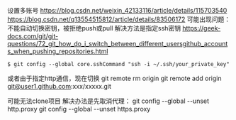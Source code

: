 设置多账号
https://blog.csdn.net/weixin_42133116/article/details/115703540
https://blog.csdn.net/q13554515812/article/details/83506172
可能出现问题：不能自动切换密钥，被拒绝push或pull
解决方法是指定ssh密钥
https://geek-docs.com/git/git-questions/72_git_how_do_i_switch_between_different_usersgithub_accounts_when_pushing_repositories.html
```
$ git config --global core.sshCommand "ssh -i ~/.ssh/your_private_key"
```
或者由于指定http通信，现在切换
git remote rm origin
git remote add origin git@user1.github.com:xxx/xxxxx.git

可能无法clone项目
解决办法是先取消代理：
git config --global --unset http.proxy 
git config --global --unset https.proxy


